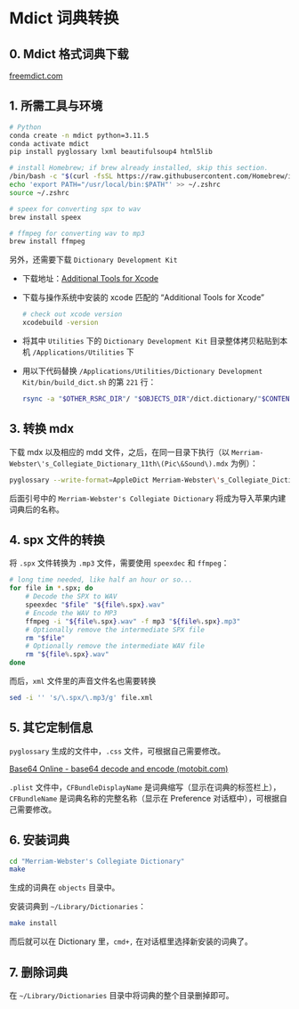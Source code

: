 # Mdict 词典转换

## 0. Mdict 格式词典下载

[freemdict.com](https://downloads.freemdict.com/)

## 1. 所需工具与环境

```bash
# Python
conda create -n mdict python=3.11.5
conda activate mdict
pip install pyglossary lxml beautifulsoup4 html5lib

# install Homebrew; if brew already installed, skip this section.
/bin/bash -c "$(curl -fsSL https://raw.githubusercontent.com/Homebrew/install/HEAD/install.sh)"
echo 'export PATH="/usr/local/bin:$PATH"' >> ~/.zshrc
source ~/.zshrc

# speex for converting spx to wav
brew install speex

# ffmpeg for converting wav to mp3
brew install ffmpeg
```

另外，还需要下载 `Dictionary Development Kit`

* 下载地址：[Additional Tools for Xcode](http://developer.apple.com/downloads)

* 下载与操作系统中安装的 xcode 匹配的 “Additional Tools for Xcode”
  ```bash
  # check out xcode version
  xcodebuild -version
  ```

* 将其中 `Utilities` 下的 `Dictionary Development Kit` 目录整体拷贝粘贴到本机 `/Applications/Utilities` 下

* 用以下代码替换 `/Applications/Utilities/Dictionary Development Kit/bin/build_dict.sh` 的第 `221` 行：

  ```bash
  rsync -a "$OTHER_RSRC_DIR"/ "$OBJECTS_DIR"/dict.dictionary/"$CONTENTS_DATA_PATH" || error "Error."
  ```

## 3. 转换 mdx

下载 mdx 以及相应的 mdd 文件，之后，在同一目录下执行（以 `Merriam-Webster\'s_Collegiate_Dictionary_11th\(Pic\&Sound\).mdx` 为例）：

```bash
pyglossary --write-format=AppleDict Merriam-Webster\'s_Collegiate_Dictionary_11th\(Pic\&Sound\).mdx "Merriam-Webster's Collegiate Dictionary"
```

后面引号中的 `Merriam-Webster's Collegiate Dictionary` 将成为导入苹果内建词典后的名称。

## 4. spx 文件的转换

将 `.spx` 文件转换为 `.mp3` 文件，需要使用 `speexdec` 和 `ffmpeg`：

```bash
# long time needed, like half an hour or so...
for file in *.spx; do
    # Decode the SPX to WAV
    speexdec "$file" "${file%.spx}.wav"
    # Encode the WAV to MP3
    ffmpeg -i "${file%.spx}.wav" -f mp3 "${file%.spx}.mp3"
    # Optionally remove the intermediate SPX file    
    rm "$file"
    # Optionally remove the intermediate WAV file
    rm "${file%.spx}.wav"    
done
```

而后，`xml` 文件里的声音文件名也需要转换

```bash
sed -i '' 's/\.spx/\.mp3/g' file.xml
```

## 5. 其它定制信息

`pyglossary` 生成的文件中，`.css` 文件，可根据自己需要修改。

[Base64 Online - base64 decode and encode (motobit.com)](https://www.motobit.com/util/base64-decoder-encoder.asp)

`.plist` 文件中，`CFBundleDisplayName` 是词典缩写（显示在词典的标签栏上），`CFBundleName` 是词典名称的完整名称（显示在 Preference 对话框中），可根据自己需要修改。

## 6. 安装词典

```bash
cd "Merriam-Webster's Collegiate Dictionary"
make
```

生成的词典在 `objects` 目录中。

安装词典到 `~/Library/Dictionaries`：

```bash
make install
```

而后就可以在 Dictionary 里，`cmd+,` 在对话框里选择新安装的词典了。

## 7. 删除词典

在 `~/Library/Dictionaries` 目录中将词典的整个目录删掉即可。
